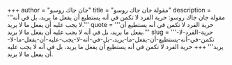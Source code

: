 +++
author = "جان جاك روسو"
title = "مقولة جان جاك روسو"
description = '''مقولة جان جاك روسو: حرية الفرد لا تكمن في أنه يستطيع أن يفعل ما يريد، بل في أنه لا يجب عليه أن يفعل ما لا يريد.'''
quote = '''حرية الفرد لا تكمن في أنه يستطيع أن يفعل ما يريد، بل في أنه لا يجب عليه أن يفعل ما لا يريد.'''
slug = '''حرية-الفرد-لا-تكمن-في-أنه-يستطيع-أن-يفعل-ما-يريد،-بل-في-أنه-لا-يجب-عليه-أن-يفعل-ما-لا-يريد'''
+++
حرية الفرد لا تكمن في أنه يستطيع أن يفعل ما يريد، بل في أنه لا يجب عليه أن يفعل ما لا يريد.
